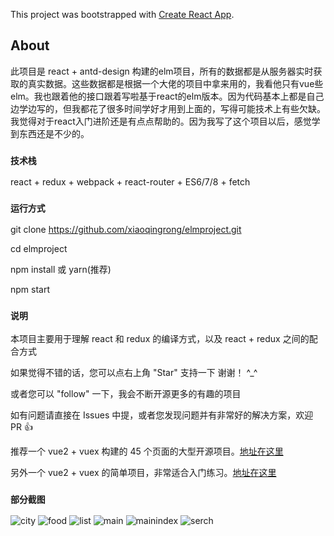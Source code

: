 This project was bootstrapped with [Create React App](https://github.com/facebook/create-react-app).

## About
此项目是 react + antd-design 构建的elm项目，所有的数据都是从服务器实时获取的真实数据。这些数据都是根据一个大佬的项目中拿来用的，我看他只有vue些elm。我也跟着他的接口跟着写啦基于react的elm版本。因为代码基本上都是自己边学边写的，但我都花了很多时间学好才用到上面的，写得可能技术上有些欠缺。我觉得对于react入门进阶还是有点点帮助的。因为我写了这个项目以后，感觉学到东西还是不少的。

### `技术栈`
react + redux + webpack + react-router + ES6/7/8 + fetch

### `运行方式`
git clone https://github.com/xiaoqingrong/elmproject.git

cd elmproject

npm install 或 yarn(推荐)

npm start

### `说明`

本项目主要用于理解 react 和 redux 的编译方式，以及 react + redux 之间的配合方式

如果觉得不错的话，您可以点右上角 "Star" 支持一下 谢谢！ ^_^

或者您可以 "follow" 一下，我会不断开源更多的有趣的项目

如有问题请直接在 Issues 中提，或者您发现问题并有非常好的解决方案，欢迎 PR 👍

推荐一个 vue2 + vuex 构建的 45 个页面的大型开源项目。[地址在这里](https://github.com/bailicangdu/vue2-elm)

另外一个 vue2 + vuex 的简单项目，非常适合入门练习。[地址在这里](https://github.com/bailicangdu/vue2-happyfri)


### `部分截图`
![city](https://github.com/xiaoqingrong/elmproject/blob/master/src/assets/projectImg/city.png)
![food](https://github.com/xiaoqingrong/elmproject/blob/master/src/assets/projectImg/food.png)
![list](https://github.com/xiaoqingrong/elmproject/blob/master/src/assets/projectImg/list.png)
![main](https://github.com/xiaoqingrong/elmproject/blob/master/src/assets/projectImg/main.png)
![mainindex](https://github.com/xiaoqingrong/elmproject/blob/master/src/assets/projectImg/mainindex.png)
![serch](https://github.com/xiaoqingrong/elmproject/blob/master/src/assets/projectImg/search.png)
